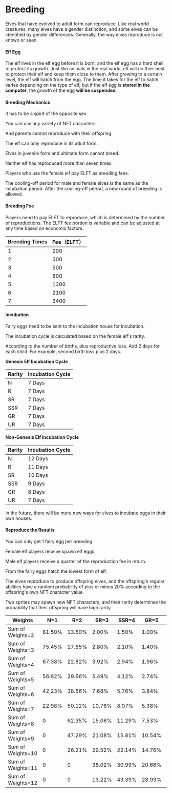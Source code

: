 # Breeding

Elves that have evolved to adult form can reproduce. Like real world creatures, many elves have a gender distinction, and some elves can be identified by gender differences. Generally, the way elves reproduce is not known or seen.

#### Elf Egg

The elf lives in the elf egg before it is born, and the elf egg has a hard shell to protect its growth. Just like animals in the real world, elf will do their best to protect their elf and keep them close to them. After growing to a certain level, the elf will hatch from the egg. The time it takes for the elf to hatch varies depending on the type of elf, but if the elf egg is **stored in the computer**, the growth of the egg **will be suspended**.

#### Breeding Mechanics

It has to be a spirit of the opposite sex.

You can use any variety of NFT characters.

And parents cannot reproduce with their offspring.

The elf can only reproduce in its adult form.

Elves in juvenile form and ultimate form cannot breed.

Neither elf has reproduced more than seven times.

Players who use the female elf pay ELFT as breeding fees.

The cooling-off period for male and female elves is the same as the incubation period. After the cooling-off period, a new round of breeding is allowed.

#### Breeding Fee

Players need to pay ELFT to reproduce, which is determined by the number of reproductions. The ELFT fee portion is variable and can be adjusted at any time based on economic factors.

| Breeding Times | Fee（ELFT） |
| -------------- | --------- |
| 1              | 200       |
| 2              | 300       |
| 3              | 500       |
| 4              | 800       |
| 5              | 1300      |
| 6              | 2100      |
| 7              | 3400      |

#### Incubation

Fairy eggs need to be sent to the incubation house for incubation.

The incubation cycle is calculated based on the female elf's rarity.

According to the number of births, plus reproductive loss. Add 2 days for each child. For example, second birth loss plus 2 days.

**Genesis Elf Incubation Cycle**

| Rarity | Incubation Cycle |
| ------ | ---------------- |
| N      | 7 Days           |
| R      | 7 Days           |
| SR     | 7 Days           |
| SSR    | 7 Days           |
| GR     | 7 Days           |
| UR     | 7 Days           |

**Non-Genesis Elf incubation Cycle**

| Rarity | Incubation Cycle |
| ------ | ---------------- |
| N      | 12 Days          |
| R      | 11 Days          |
| SR     | 10 Days          |
| SSR    | 9 Days           |
| GR     | 8 Days           |
| UR     | 7 Days           |

In the future, there will be more new ways for elves to incubate eggs in their own houses.

#### Reproduce the Results

You can only get 1 fairy egg per breeding.

Female elf players receive spawn elf eggs.

Male elf players receive a quarter of the reproduction fee in return.

From the fairy eggs hatch the lowest form of elf.

The elves reproduce to produce offspring elves, and the offspring's regular abilities have a random probability of plus or minus 20% according to the offspring's own NFT character value.

Two sprites may spawn new NFT characters, and their rarity determines the probability that their offspring will have high rarity.

| Weights           | N=1    | R=2    | SR=3   | SSR=4  | GR=5   | UR=6   |
| ----------------- | ------ | ------ | ------ | ------ | ------ | ------ |
| Sum of Weights=2  | 81.50% | 13.50% | 2.00%  | 1.50%  | 1.00%  | 0.50%  |
| Sum of Weights=3  | 75.45% | 17.55% | 2.80%  | 2.10%  | 1.40%  | 0.70%  |
| Sum of Weights=4  | 67.38% | 22.82% | 3.92%  | 2.94%  | 1.96%  | 0.98%  |
| Sum of Weights=5  | 56.62% | 29.66% | 5.49%  | 4.12%  | 2.74%  | 1.37%  |
| Sum of Weights=6  | 42.23% | 38.56% | 7.68%  | 5.76%  | 3.84%  | 1.92%  |
| Sum of Weights=7  | 22.98% | 50.12% | 10.76% | 8.07%  | 5.38%  | 2.69%  |
| Sum of Weights=8  | 0      | 62.35% | 15.06% | 11.29% | 7.53%  | 3.76%  |
| Sum of Weights=9  | 0      | 47.29% | 21.08% | 15.81% | 10.54% | 5.27%  |
| Sum of Weights=10 | 0      | 26.21% | 29.52% | 22.14% | 14.76% | 7.38%  |
| Sum of Weights=11 | 0      | 0      | 38.02% | 30.99% | 20.66% | 10.33% |
| Sum of Weights=12 | 0      | 0      | 13.22% | 43.39% | 28.93% | 14.46% |
